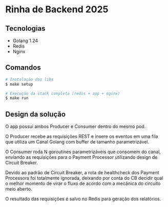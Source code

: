 # Rinha de Backend 2025

## Tecnologias

- Golang 1.24
- Redis
- Nginx

## Comandos

```bash
# Instalação das libs
$ make setup

# Execução da stack completa (redis + app + nginx)
$ make run
```

## Design da solução

O app possui ambos Producer e Consumer dentro do mesmo pod. 

O Producer recebe as requisições REST e insere os eventos em uma fila que utiliza um Canal Golang com buffer de tamanho parametrizável.

O Consumer roda N goroutines parametrizáveis que consomem do canal, enviando as requisições para o Payment Processor utilizando design de Circuit Breaker.

Devido ao padrão de Circuit Breaker, a rota de healthcheck dos Payment Processors foi totalmente ignorada, deixando por conta do CB decidir qual o melhor momento de virar o fluxo de acordo com a mecânica do circuito meio aberto.

O resultado das requisições é salvo no Redis para geração dos relatórios.
